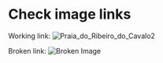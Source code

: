 # Check image links

Working link:
![Praia_do_Ribeiro_do_Cavalo2](https://commons.wikimedia.org/wiki/Main_Page#/media/File:Praia_do_Ribeiro_do_Cavalo2.jpg)

Broken link:
![Broken Image](https://suygfuysgf6fe76afawe.com/image.jpg)
